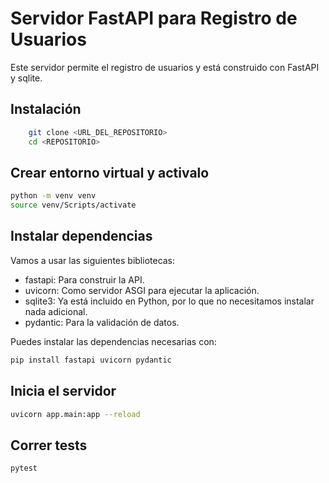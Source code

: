 # Servidor FastAPI para Registro de Usuarios

Este servidor permite el registro de usuarios y está construido con FastAPI y sqlite. 

## Instalación

```bash
    git clone <URL_DEL_REPOSITORIO>
    cd <REPOSITORIO>
```

## Crear entorno virtual y activalo

```bash
python -m venv venv
source venv/Scripts/activate  
```

## Instalar dependencias

Vamos a usar las siguientes bibliotecas:

- fastapi: Para construir la API.
- uvicorn: Como servidor ASGI para ejecutar la aplicación.
- sqlite3: Ya está incluido en Python, por lo que no necesitamos instalar nada adicional.
- pydantic: Para la validación de datos.

Puedes instalar las dependencias necesarias con:
```bash
pip install fastapi uvicorn pydantic
```

## Inicia el servidor

```bash
uvicorn app.main:app --reload
```

## Correr tests

```bash
pytest
```
